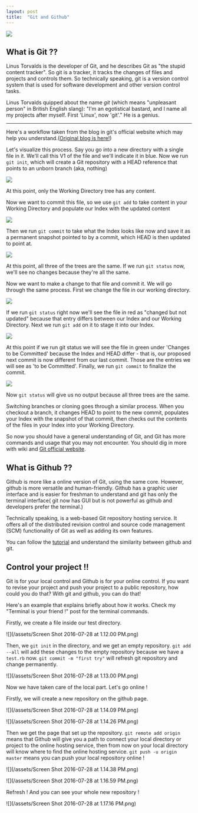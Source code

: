 ```yaml
---
layout: post
title:  "Git and Github"
---
```

![](https://git-scm.com/images/logo@2x.png)

## What is Git ?? #
Linus Torvalds is the developer of Git, and he describes Git as "the stupid content tracker". So git is a tracker, it tracks the changes of files and projects and controls them. So technically speaking, git is a version control system that is used for software development and other version control tasks.

Linus Torvalds quipped about the name *git* (which means "unpleasant person" in British English slang): "I'm an egotistical bastard, and I name all my projects after myself. First 'Linux', now 'git'." He is a genius.

-------------------------  

Here's a workflow taken from the blog in git's official website which may help you understand.([Original blog is here!](https://git-scm.com/blog))

Let's visualize this process. Say you go into a new directory with a single file in it. We'll call this V1 of the file and we'll indicate it in blue. Now we run `git init`, which will create a Git repository with a HEAD reference that points to an unborn branch (aka, nothing)

![](https://git-scm.com/images/reset/ex2.png)

At this point, only the Working Directory tree has any content.

Now we want to commit this file, so we use `git add` to take content in your Working Directory and populate our Index with the updated content

![](https://git-scm.com/images/reset/ex2.png)

Then we run `git commit` to take what the Index looks like now and save it as a permanent snapshot pointed to by a commit, which HEAD is then updated to point at.

![](https://git-scm.com/images/reset/ex4.png)

At this point, all three of the trees are the same. If we run `git status` now, we'll see no changes because they're all the same.

Now we want to make a change to that file and commit it. We will go through the same process. First we change the file in our working directory.

![](https://git-scm.com/images/reset/ex5.png)

If we run `git status` right now we'll see the file in red as "changed but not updated" because that entry differs between our Index and our Working Directory. Next we run `git add` on it to stage it into our Index.

![](https://git-scm.com/images/reset/ex6.png)

At this point if we run git status we will see the file in green under 'Changes to be Committed' because the Index and HEAD differ - that is, our proposed next commit is now different from our last commit. Those are the entries we will see as 'to be Committed'. Finally, we run `git commit` to finalize the commit.

![](https://git-scm.com/images/reset/ex7.png)

Now `git status` will give us no output because all three trees are the same.

Switching branches or cloning goes through a similar process. When you checkout a branch, it changes HEAD to point to the new commit, populates your Index with the snapshot of that commit, then checks out the contents of the files in your Index into your Working Directory.

So now you should have a general understanding of Git, and Git has more commands and usage that you may not encounter. You should dig in more with wiki and [Git official website](https://git-scm.com/).

## What is Github ?? #
Github is more like a online version of Git, using the same core. However, github is more versatile and human-friendly. Github has a graphic user interface and is easier for freshman to understand and git has only the terminal interface( git now has GUI but is not powerful as github and developers prefer the terminal.)

Technically speaking, is a web-based Git repository hosting service. It offers all of the distributed revision control and source code management (SCM) functionality of Git as well as adding its own features.

You can follow the [tutorial](https://guides.github.com/activities/hello-world/) and understand the similarity between github and git.

## Control your project !! #
Git is for your local control and Github is for your online control. If you want to revise your project and push your project to a public repository, how could you do that? With git and github, you can do that!

Here's an example that explains briefly about how it works.
Check my "Terminal is your friend !" post for the terminal commands.

Firstly, we create a file inside our test directory.

![](/assets/Screen Shot 2016-07-28 at 1.12.00 PM.png)

Then, we `git init` in the directory, and we get an empty repository. `git add --all` will add these changes to the empty repository because we have a `test.rb` now. `git commit -m "first try"` will refresh git repository and change permanently.

![](/assets/Screen Shot 2016-07-28 at 1.13.00 PM.png)

Now we have taken care of the local part. Let's go online !

Firstly, we will create a new repository on the github page.

![](/assets/Screen Shot 2016-07-28 at 1.14.09 PM.png)

![](/assets/Screen Shot 2016-07-28 at 1.14.26 PM.png)

Then we get the page that set up the repository. `git remote add origin` means that Github will give you a path to connect your local directory or project to the online hosting service, then from now on your local directory will know where to find the online hosting service. `git push -u origin master` means you can push your local repository online !

![](/assets/Screen Shot 2016-07-28 at 1.14.38 PM.png)

![](/assets/Screen Shot 2016-07-28 at 1.16.59 PM.png)

Refresh ! And you can see your whole new repository !

![](/assets/Screen Shot 2016-07-28 at 1.17.16 PM.png)
